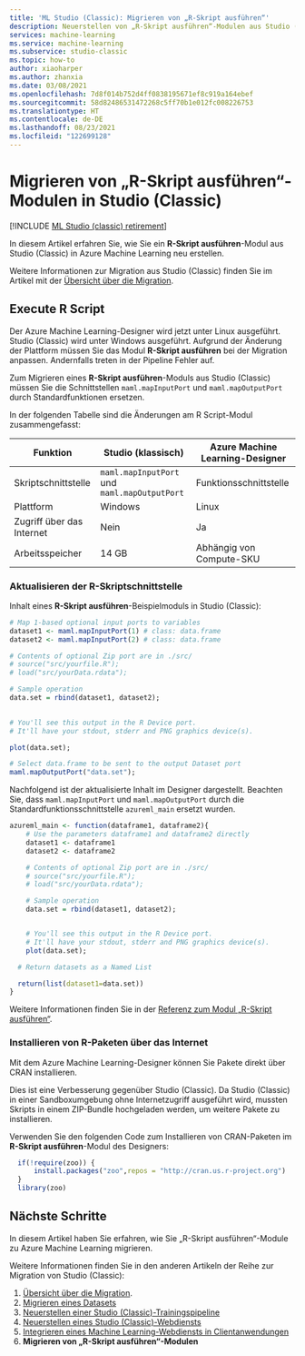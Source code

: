 ```yaml
---
title: 'ML Studio (Classic): Migrieren von „R-Skript ausführen“'
description: Neuerstellen von „R-Skript ausführen“-Modulen aus Studio (Classic) zur Ausführung in Azure Machine Learning
services: machine-learning
ms.service: machine-learning
ms.subservice: studio-classic
ms.topic: how-to
author: xiaoharper
ms.author: zhanxia
ms.date: 03/08/2021
ms.openlocfilehash: 7d8f014b752d4ff0838195671ef8c919a164ebef
ms.sourcegitcommit: 58d82486531472268c5ff70b1e012fc008226753
ms.translationtype: HT
ms.contentlocale: de-DE
ms.lasthandoff: 08/23/2021
ms.locfileid: "122699128"
---
```

# <a name="migrate-execute-r-script-modules-in-studio-classic"></a>Migrieren von „R-Skript ausführen“-Modulen in Studio (Classic)

[!INCLUDE [ML Studio (classic) retirement](../../includes/machine-learning-studio-classic-deprecation.md)]

In diesem Artikel erfahren Sie, wie Sie ein **R-Skript ausführen**-Modul aus Studio (Classic) in Azure Machine Learning neu erstellen.

Weitere Informationen zur Migration aus Studio (Classic) finden Sie im Artikel mit der [Übersicht über die Migration](migrate-overview.md).

## <a name="execute-r-script"></a>Execute R Script

Der Azure Machine Learning-Designer wird jetzt unter Linux ausgeführt. Studio (Classic) wird unter Windows ausgeführt. Aufgrund der Änderung der Plattform müssen Sie das Modul **R-Skript ausführen** bei der Migration anpassen. Andernfalls treten in der Pipeline Fehler auf.

Zum Migrieren eines **R-Skript ausführen**-Moduls aus Studio (Classic) müssen Sie die Schnittstellen `maml.mapInputPort` und `maml.mapOutputPort` durch Standardfunktionen ersetzen.

In der folgenden Tabelle sind die Änderungen am R Script-Modul zusammengefasst:

|Funktion|Studio (klassisch)|Azure Machine Learning-Designer|
|---|---|---|
|Skriptschnittstelle|`maml.mapInputPort` und `maml.mapOutputPort`|Funktionsschnittstelle|
|Plattform|Windows|Linux|
|Zugriff über das Internet |Nein|Ja|
|Arbeitsspeicher|14 GB|Abhängig von Compute-SKU|

### <a name="how-to-update-the-r-script-interface"></a>Aktualisieren der R-Skriptschnittstelle

Inhalt eines **R-Skript ausführen**-Beispielmoduls in Studio (Classic):
```r
# Map 1-based optional input ports to variables 
dataset1 <- maml.mapInputPort(1) # class: data.frame 
dataset2 <- maml.mapInputPort(2) # class: data.frame 

# Contents of optional Zip port are in ./src/ 
# source("src/yourfile.R"); 
# load("src/yourData.rdata"); 

# Sample operation 
data.set = rbind(dataset1, dataset2); 

 
# You'll see this output in the R Device port. 
# It'll have your stdout, stderr and PNG graphics device(s). 

plot(data.set); 

# Select data.frame to be sent to the output Dataset port 
maml.mapOutputPort("data.set"); 
```

Nachfolgend ist der aktualisierte Inhalt im Designer dargestellt. Beachten Sie, dass `maml.mapInputPort` und `maml.mapOutputPort` durch die Standardfunktionsschnittstelle `azureml_main` ersetzt wurden. 
```r
azureml_main <- function(dataframe1, dataframe2){ 
    # Use the parameters dataframe1 and dataframe2 directly 
    dataset1 <- dataframe1 
    dataset2 <- dataframe2 

    # Contents of optional Zip port are in ./src/ 
    # source("src/yourfile.R"); 
    # load("src/yourData.rdata"); 

    # Sample operation 
    data.set = rbind(dataset1, dataset2); 


    # You'll see this output in the R Device port. 
    # It'll have your stdout, stderr and PNG graphics device(s). 
    plot(data.set); 

  # Return datasets as a Named List 

  return(list(dataset1=data.set)) 
} 
```
Weitere Informationen finden Sie in der [Referenz zum Modul „R-Skript ausführen“](/algorithm-module-reference/execute-r-script.md).

### <a name="install-r-packages-from-the-internet"></a>Installieren von R-Paketen über das Internet

Mit dem Azure Machine Learning-Designer können Sie Pakete direkt über CRAN installieren.

Dies ist eine Verbesserung gegenüber Studio (Classic). Da Studio (Classic) in einer Sandboxumgebung ohne Internetzugriff ausgeführt wird, mussten Skripts in einem ZIP-Bundle hochgeladen werden, um weitere Pakete zu installieren. 

Verwenden Sie den folgenden Code zum Installieren von CRAN-Paketen im **R-Skript ausführen**-Modul des Designers:
```r
  if(!require(zoo)) { 
      install.packages("zoo",repos = "http://cran.us.r-project.org") 
  } 
  library(zoo) 
```

## <a name="next-steps"></a>Nächste Schritte

In diesem Artikel haben Sie erfahren, wie Sie „R-Skript ausführen“-Module zu Azure Machine Learning migrieren.

Weitere Informationen finden Sie in den anderen Artikeln der Reihe zur Migration von Studio (Classic):

1. [Übersicht über die Migration](migrate-overview.md).
1. [Migrieren eines Datasets](migrate-register-dataset.md)
1. [Neuerstellen einer Studio (Classic)-Trainingspipeline](migrate-rebuild-experiment.md)
1. [Neuerstellen eines Studio (Classic)-Webdiensts](migrate-rebuild-web-service.md)
1. [Integrieren eines Machine Learning-Webdiensts in Clientanwendungen](migrate-rebuild-integrate-with-client-app.md)
1. **Migrieren von „R-Skript ausführen“-Modulen**